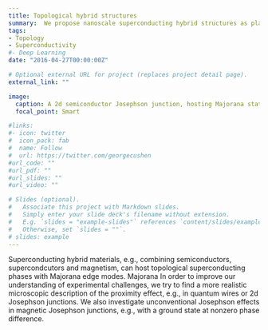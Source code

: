 ```yaml
---
title: Topological hybrid structures
summary:  We propose nanoscale superconducting hybrid structures as platforms for topological superconductivity and topological quantum computing and investigate unconventional Josephson effects in magneic Josephson junctions.
tags:
- Topology
- Superconductivity
#- Deep Learning
date: "2016-04-27T00:00:00Z"

# Optional external URL for project (replaces project detail page).
external_link: ""

image:
  caption: A 2d semiconductor Josephson junction, hosting Majorana states (red) at tits edges.
  focal_point: Smart

#links:
#- icon: twitter
#  icon_pack: fab
#  name: Follow
#  url: https://twitter.com/georgecushen
#url_code: ""
#url_pdf: ""
#url_slides: ""
#url_video: ""

# Slides (optional).
#   Associate this project with Markdown slides.
#   Simply enter your slide deck's filename without extension.
#   E.g. `slides = "example-slides"` references `content/slides/example-slides.md`.
#   Otherwise, set `slides = ""`.
# slides: example
---
```


Superconducting hybrid materials, e.g., combining semiconductors, supercondcutors and magnetism, can host topological superconducting phases with Majorana edge modes. Majorana 
In order to improve our understanding of experimental challenges, we try to find a more realistic microscopic description of the proximity effect, e.g., in quantum wires or 2d Josephson junctions. We also investigate unconventional Josephson effects in magnetic Josephson junctions, e.g., with a ground state at nonzero phase difference.
